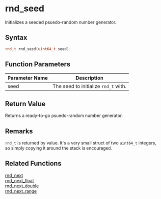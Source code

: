# rnd_seed

Initializes a seeded psuedo-random number generator.

## Syntax

```cpp
rnd_t rnd_seed(uint64_t seed);
```

## Function Parameters

Parameter Name | Description
--- | ---
seed | The seed to initialize `rnd_t` with.

## Return Value

Returns a ready-to-go psuedo-random number generator.

## Remarks

`rnd_t` is returned by value. It's a very small struct of two `uint64_t` integers, so simply copying it around the stack is encouraged.

## Related Functions

[rnd_next](https://github.com/RandyGaul/cute_framework/blob/master/docs/math/rnd/rnd_next.md)  
[rnd_next_float](https://github.com/RandyGaul/cute_framework/blob/master/docs/math/rnd/rnd_next_float.md)  
[rnd_next_double](https://github.com/RandyGaul/cute_framework/blob/master/docs/math/rnd/rnd_next_double.md)  
[rnd_next_range](https://github.com/RandyGaul/cute_framework/blob/master/docs/math/rnd/rnd_next_range.md)  
